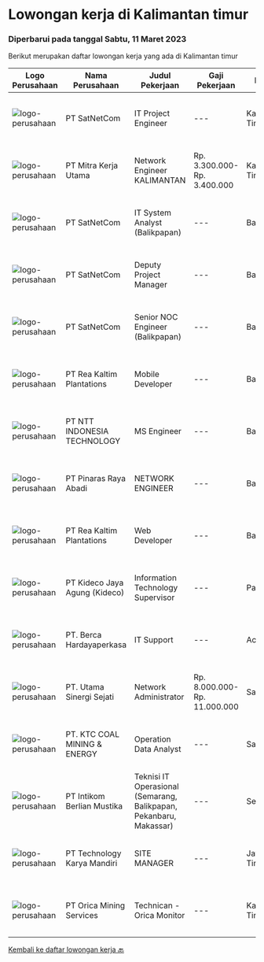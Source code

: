 
  # Lowongan kerja di Kalimantan timur

  ### Diperbarui pada tanggal Sabtu, 11 Maret 2023

  Berikut merupakan daftar lowongan kerja yang ada di Kalimantan timur

  |Logo Perusahaan | Nama Perusahaan | Judul Pekerjaan | Gaji Pekerjaan | Lokasi | Deskripsi | Tanggal diunggah | Pranala |
  | -------------- | --------------- | --------------- | --------- | --------- | -------------- | ------- | ----------- |
  |![logo-perusahaan](https://image-service-cdn.seek.com.au/6108f58b8d52b8e5523830ee4b11d6074377e515/ee4dce1061f3f616224767ad58cb2fc751b8d2dc)|PT SatNetCom|IT Project Engineer|---|Kalimantan Timur|Skills: Good Knowledge about IT System Good Knowledge of wire/wireless computer networking Good Knowledge about Electronic and Electrical System Good...|Senin, 06 Maret 2023|https://www.jobstreet.co.id/id/job/it-project-engineer-4250808?token=0~4f04bf4e-0702-4185-93be-91a39b265e98&sectionRank=1&jobId=jobstreet-id-job-4250808|
|![logo-perusahaan](https://image-service-cdn.seek.com.au/007ca4dc2a39844c308d47d1a7523478c233f0b2/ee4dce1061f3f616224767ad58cb2fc751b8d2dc)|PT Mitra Kerja Utama|Network Engineer KALIMANTAN|Rp. 3.300.000-Rp. 3.400.000|Kalimantan Timur|Deskripsi pekerjaan:1. Melakukan aktivitas instalasi dan aktivasi kepada pelanggan2. Memberikan dukungan teknis kepada pelanggan melalui pemecahan...|Senin, 06 Maret 2023|https://www.jobstreet.co.id/id/job/network-engineer-kalimantan-4249534?token=0~4f04bf4e-0702-4185-93be-91a39b265e98&sectionRank=2&jobId=jobstreet-id-job-4249534|
|![logo-perusahaan](https://image-service-cdn.seek.com.au/6108f58b8d52b8e5523830ee4b11d6074377e515/ee4dce1061f3f616224767ad58cb2fc751b8d2dc)|PT SatNetCom|IT System Analyst (Balikpapan)|---|Balikpapan|Job BriefWe are looking for a IT System Analyst for Analyzing our customer requirements, implement our products and doing quality testing for our...|Minggu, 05 Maret 2023|https://www.jobstreet.co.id/id/job/it-system-analyst-balikpapan-4238955?token=0~4f04bf4e-0702-4185-93be-91a39b265e98&sectionRank=3&jobId=jobstreet-id-job-4238955|
|![logo-perusahaan](https://image-service-cdn.seek.com.au/6108f58b8d52b8e5523830ee4b11d6074377e515/ee4dce1061f3f616224767ad58cb2fc751b8d2dc)|PT SatNetCom|Deputy Project Manager|---|Balikpapan|Education background IT, Electronic D3/S1.                                                                          Fluent in English (speaking and...|Minggu, 05 Maret 2023|https://www.jobstreet.co.id/id/job/deputy-project-manager-4239214?token=0~4f04bf4e-0702-4185-93be-91a39b265e98&sectionRank=4&jobId=jobstreet-id-job-4239214|
|![logo-perusahaan](https://image-service-cdn.seek.com.au/6108f58b8d52b8e5523830ee4b11d6074377e515/ee4dce1061f3f616224767ad58cb2fc751b8d2dc)|PT SatNetCom|Senior NOC Engineer (Balikpapan)|---|Balikpapan|Skills: Excellent knowledge of wireless networking, TCP/IP Protocol, LANs, routers, switches, and server/client both practical and theory. Good...|Senin, 06 Maret 2023|https://www.jobstreet.co.id/id/job/senior-noc-engineer-balikpapan-4250570?token=0~4f04bf4e-0702-4185-93be-91a39b265e98&sectionRank=5&jobId=jobstreet-id-job-4250570|
|![logo-perusahaan](https://image-service-cdn.seek.com.au/fea7ad6f93d59645d16dc01d0131e08380031828/ee4dce1061f3f616224767ad58cb2fc751b8d2dc)|PT Rea Kaltim Plantations|Mobile Developer|---|Balikpapan|Uraian Pekerjaan : Melakukan coding/programming aplikasi mobile mencakup front-end, back-end, beserta dengan integrasinya. Melakukan...|Rabu, 08 Maret 2023|https://www.jobstreet.co.id/id/job/mobile-developer-4240317?token=0~4f04bf4e-0702-4185-93be-91a39b265e98&sectionRank=6&jobId=jobstreet-id-job-4240317|
|![logo-perusahaan](https://image-service-cdn.seek.com.au/f525f049cf8ce97a388001196b7113e11512c773/ee4dce1061f3f616224767ad58cb2fc751b8d2dc)|PT NTT INDONESIA TECHNOLOGY|MS Engineer|---|Balikpapan|Requirement(s): Willing to be placed in Balikpapan. Having experience in managing server hardware. Having experience in managing storage system i.e...|Sabtu, 04 Maret 2023|https://www.jobstreet.co.id/id/job/ms-engineer-4230229?token=0~4f04bf4e-0702-4185-93be-91a39b265e98&sectionRank=7&jobId=jobstreet-id-job-4230229|
|![logo-perusahaan](https://image-service-cdn.seek.com.au/3e7e682ddab17698535d57dbda78ce5b8709aa55/ee4dce1061f3f616224767ad58cb2fc751b8d2dc)|PT Pinaras Raya Abadi|NETWORK ENGINEER|---|Balikpapan|NETWORK ENGINEERPersyaratan/Kualifiaksi Network Engineer :·     Pendidikan Minimal D3 Informatika·     Pengalaman Minimal 5 Tahun·     Mengerti...|Jumat, 03 Maret 2023|https://www.jobstreet.co.id/id/job/network-engineer-4226581?token=0~4f04bf4e-0702-4185-93be-91a39b265e98&sectionRank=8&jobId=jobstreet-id-job-4226581|
|![logo-perusahaan](https://image-service-cdn.seek.com.au/fea7ad6f93d59645d16dc01d0131e08380031828/ee4dce1061f3f616224767ad58cb2fc751b8d2dc)|PT Rea Kaltim Plantations|Web Developer|---|Balikpapan|Uraian Pekerjaan :  Melakukan coding/programming aplikasi web mencakup front-end, back-end, beserta dengan integrasinya. Melakukan coding/programming...|Sabtu, 04 Maret 2023|https://www.jobstreet.co.id/id/job/web-developer-4248936?token=0~4f04bf4e-0702-4185-93be-91a39b265e98&sectionRank=9&jobId=jobstreet-id-job-4248936|
|![logo-perusahaan](https://image-service-cdn.seek.com.au/c459a3197888e61ec2ebe86d307dcce37e2b470f/ee4dce1061f3f616224767ad58cb2fc751b8d2dc)|PT Kideco Jaya Agung (Kideco)|Information Technology Supervisor|---|Paser|Requirements: Minimum Associate Degree (D3), major in Informatics Engineering, Electrical Engineering GPA min 3.3 Minimum 4 year’s experience in...|Rabu, 01 Maret 2023|https://www.jobstreet.co.id/id/job/information-technology-supervisor-4244610?token=0~4f04bf4e-0702-4185-93be-91a39b265e98&sectionRank=10&jobId=jobstreet-id-job-4244610|
|![logo-perusahaan](https://image-service-cdn.seek.com.au/52f06d17b1599d3c6518c2d2dcd9c5373397d29d/ee4dce1061f3f616224767ad58cb2fc751b8d2dc)|PT. Berca Hardayaperkasa|IT Support|---|Aceh|Responsibilities: Analyzing, troubleshooting, and installation to several areas including desktop hardware, operating systems (Windows 7/8/10),...|Senin, 27 Februari 2023|https://www.jobstreet.co.id/id/job/it-support-4240563?token=0~4f04bf4e-0702-4185-93be-91a39b265e98&sectionRank=11&jobId=jobstreet-id-job-4240563|
|![logo-perusahaan](https://image-service-cdn.seek.com.au/b5e3f6200ec3faa15f3bf04fa7e8f3bed66542b6/ee4dce1061f3f616224767ad58cb2fc751b8d2dc)|PT. Utama Sinergi Sejati|Network Administrator|Rp. 8.000.000-Rp. 11.000.000|Samarinda|Deskripsi Pekerjaan Mengkonfigurasi perangkat network di field, Manage Router dan Switch Mendampingi dan mengecek proses Instalasi telekomunikasi...|Selasa, 28 Februari 2023|https://www.jobstreet.co.id/id/job/network-administrator-4242703?token=0~4f04bf4e-0702-4185-93be-91a39b265e98&sectionRank=12&jobId=jobstreet-id-job-4242703|
|![logo-perusahaan](https://image-service-cdn.seek.com.au/5cb0c40fbccc1832140df8a9707f6fcac95e7344/ee4dce1061f3f616224767ad58cb2fc751b8d2dc)|PT. KTC COAL MINING & ENERGY|Operation Data Analyst|---|Samarinda|Job Description: Coordinating collection and consolidating of data Conduct data cleaning and vetting, check and verify data to ensure data input is...|Rabu, 22 Februari 2023|https://www.jobstreet.co.id/id/job/operation-data-analyst-4235236?token=0~4f04bf4e-0702-4185-93be-91a39b265e98&sectionRank=13&jobId=jobstreet-id-job-4235236|
|![logo-perusahaan](https://image-service-cdn.seek.com.au/ea5f264702bab5af336fb703e911912eeb350135/ee4dce1061f3f616224767ad58cb2fc751b8d2dc)|PT Intikom Berlian Mustika|Teknisi IT Operasional (Semarang, Balikpapan, Pekanbaru, Makassar)|---|Semarang|Deskripsi Pekerjaan: Memperbaiki perangkat IT seperti, Laptop, PC, Printer atau perangkat IT lainnya. Melakukan pemeliharan dan troubleshooting...|Rabu, 15 Februari 2023|https://www.jobstreet.co.id/id/job/teknisi-it-operasional-semarang-balikpapan-pekanbaru-makassar-4226857?token=0~4f04bf4e-0702-4185-93be-91a39b265e98&sectionRank=14&jobId=jobstreet-id-job-4226857|
|![logo-perusahaan](https://image-service-cdn.seek.com.au/298db24b0edf055238688676514e023ea85e2237/ee4dce1061f3f616224767ad58cb2fc751b8d2dc)|PT Technology Karya Mandiri|SITE MANAGER|---|Jawa Timur|SITE MANAGERPROJECT TELEKOMUNIKASI Persyaratan Khusus:  Pendidikan minimal SMU / SMK sederajat. Diutamakan memiliki pengalaman dalam pekerjaan proyek...|Selasa, 14 Februari 2023|https://www.jobstreet.co.id/id/job/site-manager-4225258?token=0~4f04bf4e-0702-4185-93be-91a39b265e98&sectionRank=15&jobId=jobstreet-id-job-4225258|
|![logo-perusahaan](https://image-service-cdn.seek.com.au/aba35005a12f86859a3cee33a87aaf38c3821b9e/ee4dce1061f3f616224767ad58cb2fc751b8d2dc)|PT Orica Mining Services|Technican - Orica Monitor|---|Kalimantan Timur|About OricaAt Orica, it’s the power of our people that leads change and shapes our futures.  Every day, all around the world, our people help mobilise...|Kamis, 09 Maret 2023|https://www.jobstreet.co.id/id/job/technican-orica-monitor-1034797404?token=0~4f04bf4e-0702-4185-93be-91a39b265e98&sectionRank=16&jobId=jobstreet-id-job-1034797404|


  [Kembali ke daftar lowongan kerja 🔙](../README.md#daftar-lowongan-kerja)
  